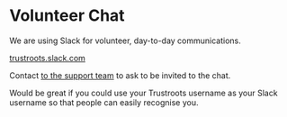 # Volunteer Chat

We are using Slack for volunteer, day-to-day communications.

[trustroots.slack.com](https://trustroots.slack.com)

Contact [to the support team](https://www.trustroots.org/support) to ask to be invited to the chat.

Would be great if you could use your Trustroots username as your Slack username so that people can easily recognise you.
